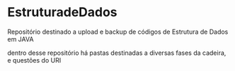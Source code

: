# EstruturadeDados
Repositório destinado a upload e backup de códigos de Estrutura de Dados em JAVA

dentro desse repositório há pastas destinadas a diversas fases da cadeira, e questões do URI
